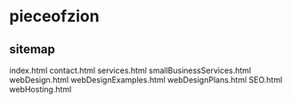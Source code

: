 # pieceofzion

## sitemap

index.html
        contact.html
        services.html
                smallBusinessServices.html
                webDesign.html
                        webDesignExamples.html
                        webDesignPlans.html
                SEO.html
                webHosting.html